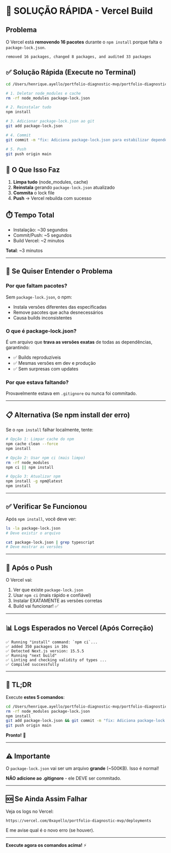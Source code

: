 # 🚨 SOLUÇÃO RÁPIDA - Vercel Build

## Problema

O Vercel está **removendo 16 pacotes** durante o `npm install` porque falta o `package-lock.json`.

```
removed 16 packages, changed 8 packages, and audited 33 packages
```

## ✅ Solução Rápida (Execute no Terminal)

```bash
cd /Users/henrique.ayello/portfolio-diagnostic-mvp/portfolio-diagnostic-mvp

# 1. Deletar node_modules e cache
rm -rf node_modules package-lock.json

# 2. Reinstalar tudo
npm install

# 3. Adicionar package-lock.json ao git
git add package-lock.json

# 4. Commit
git commit -m "fix: Adiciona package-lock.json para estabilizar dependências"

# 5. Push
git push origin main
```

## 🎯 O Que Isso Faz

1. **Limpa tudo** (node_modules, cache)
2. **Reinstala** gerando `package-lock.json` atualizado
3. **Commita** o lock file
4. **Push** → Vercel rebuilda com sucesso

## ⏱️ Tempo Total

- Instalação: ~30 segundos
- Commit/Push: ~5 segundos
- Build Vercel: ~2 minutos

**Total**: ~3 minutos

---

## 🔧 Se Quiser Entender o Problema

### Por que faltam pacotes?

Sem `package-lock.json`, o npm:
- Instala versões diferentes das especificadas
- Remove pacotes que acha desnecessários
- Causa builds inconsistentes

### O que é package-lock.json?

É um arquivo que **trava as versões exatas** de todas as dependências, garantindo:
- ✅ Builds reproduzíveis
- ✅ Mesmas versões em dev e produção
- ✅ Sem surpresas com updates

### Por que estava faltando?

Provavelmente estava em `.gitignore` ou nunca foi commitado.

---

## 📋 Alternativa (Se npm install der erro)

Se o `npm install` falhar localmente, tente:

```bash
# Opção 1: Limpar cache do npm
npm cache clean --force
npm install

# Opção 2: Usar npm ci (mais limpo)
rm -rf node_modules
npm ci || npm install

# Opção 3: Atualizar npm
npm install -g npm@latest
npm install
```

---

## ✅ Verificar Se Funcionou

Após `npm install`, você deve ver:

```bash
ls -la package-lock.json
# Deve existir o arquivo

cat package-lock.json | grep typescript
# Deve mostrar as versões
```

---

## 🚀 Após o Push

O Vercel vai:
1. Ver que existe `package-lock.json`
2. Usar `npm ci` (mais rápido e confiável)
3. Instalar EXATAMENTE as versões corretas
4. Build vai funcionar! ✅

---

## 📊 Logs Esperados no Vercel (Após Correção)

```
✅ Running "install" command: `npm ci`...
✅ added 350 packages in 10s
✅ Detected Next.js version: 15.5.5
✅ Running "next build"
✅ Linting and checking validity of types ...
✅ Compiled successfully
```

---

## 🎯 TL;DR

Execute **estes 5 comandos**:

```bash
cd /Users/henrique.ayello/portfolio-diagnostic-mvp/portfolio-diagnostic-mvp
rm -rf node_modules package-lock.json
npm install
git add package-lock.json && git commit -m "fix: Adiciona package-lock.json"
git push origin main
```

**Pronto!** 🎉

---

## ⚠️ Importante

O `package-lock.json` vai ser um arquivo **grande** (~500KB). Isso é normal!

**NÃO adicione ao .gitignore** - ele DEVE ser commitado.

---

## 🆘 Se Ainda Assim Falhar

Veja os logs no Vercel:
```
https://vercel.com/0xayello/portfolio-diagnostic-mvp/deployments
```

E me avise qual é o novo erro (se houver).

---

**Execute agora os comandos acima!** ⚡

